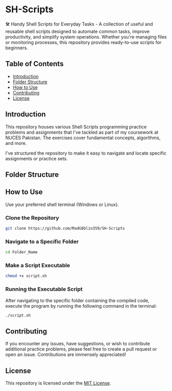 # SH-Scripts
🛠️ Handy Shell Scripts for Everyday Tasks - A collection of useful and reusable shell scripts designed to automate common tasks, improve productivity, and simplify system operations. Whether you're managing files or monitoring processes, this repository provides ready-to-use scripts for beginners.
## Table of Contents

- [Introduction](#introduction)
- [Folder Structure](#folder-structure)
- [How to Use](#how-to-use)
- [Contributing](#contributing)
- [License](#license)

## Introduction

This repository houses various Shell Scripts programming practice problems and assignments that I've tackled as part of my coursework at NUCES Pakistan. The exercises cover fundamental concepts, algorithms, and more.

I've structured the repository to make it easy to navigate and locate specific assignments or practice sets.

## Folder Structure


## How to Use
Use your preferred shell terminal (Windows or Linux).

### Clone the Repository
```bash
git clone https://github.com/MadG0blin359/SH-Scripts
```

### Navigate to a Specific Folder
```bash
cd Folder_Name
```

### Make a Script Executable 
```bash
chmod +x script.sh
```

### Running the Executable Script

After navigating to the specific folder containing the compiled code, execute the program by running the following command in the terminal:
   ```bash
  ./script.sh
```

## Contributing

If you encounter any issues, have suggestions, or wish to contribute additional practice problems, please feel free to create a pull request or open an issue. Contributions are immensely appreciated!

## License

This repository is licensed under the [MIT License](https://github.com/MadG0blin359/SH-Scripts/blob/main/LICENSE).
